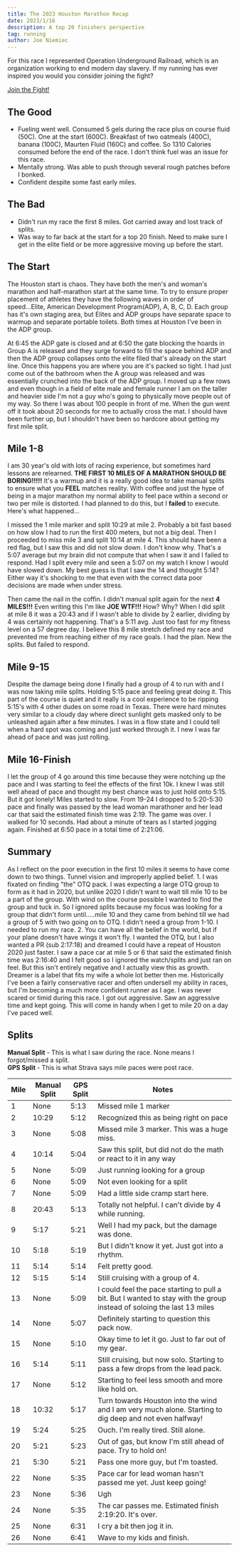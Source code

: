 ```yaml
---
title: The 2023 Houston Marathon Recap 
date: 2023/1/16
description: A top 20 finishers perspective
tag: running
author: Joe Niemiec
---
```

For this race I represented Operation Underground Railroad, which is an organization working to end modern day slavery. If my running has ever inspired you would you consider joining the fight?

<p className="flex justify-center">
<div className="font-bold text-xl"><a href="https://www.gofundme.com/f/elite-racing-benefitting-our?utm_campaign=p_cf+share-flow-1&utm_medium=copy_link&utm_source=customer"> Join the Fight!</a></div>
</p>

## The Good
- Fueling went well. Consumed 5 gels during the race plus on course fluid (50C). One at the start (600C). Breakfast of two oatmeals (400C), banana (100C), Maurten Fluid (160C) and coffee. So 1310 Calories consumed before the end of the race. I don't think fuel was an issue for this race.
- Mentally strong. Was able to push through several rough patches before I bonked.
- Confident despite some fast early miles.

## The Bad
- Didn't run my race the first 8 miles. Got carried away and lost track of splits. 
- Was way to far back at the start for a top 20 finish. Need to make sure I get in the elite field or be more aggressive moving up before the start.

## The Start
The Houston start is chaos. They have both the men's and woman's marathon and half-marathon start at the same time. To try to ensure proper placement of athletes they have the following waves in order of speed...Elite, American Development Program(ADP), A, B, C, D. Each group has it's own staging area, but Elites and ADP groups have separate space to warmup and separate portable toilets. Both times at Houston I've been in the ADP group.

At 6:45 the ADP gate is closed and at 6:50 the gate blocking the hoards in Group A is released and they surge forward to fill the space behind ADP and then the ADP group collapses onto the elite filed that's already on the start line. Once this happens you are where you are it's packed so tight. I had just come out of the bathroom when the A group was released and was essentially crunched into the back of the ADP group. I moved up a few rows and even though in a field of elite male and female runner I am on the taller and heavier side I'm not a guy who's going to physically move people out of my way. So there I was about 100 people in front of me. When the gun went off it took about 20 seconds for me to actually cross the mat. I should have been further up, but I shouldn't have been so hardcore about getting my first mile split.


## Mile 1-8
I am 30 year's old with lots of racing experience, but sometimes hard lessons are relearned. **THE FIRST 10 MILES OF A MARATHON SHOULD BE BORING!!!!!** It's a warmup and it is a really good idea to take manual splits to ensure what you **FEEL** matches reality. With coffee and just the hype of being in a major marathon my normal ability to feel pace within a second or two per mile is distorted. I had planned to do this, but I **failed** to execute. Here's what happened... 

I missed the 1 mile marker and split 10:29 at mile 2. Probably a bit fast based on how slow I had to run the first 400 meters, but not a big deal. Then I proceeded to miss mile 3 and split 10:14 at mile 4. This should have been a red flag, but I saw this and did not slow down. I don't know why. That's a 5:07 average but my brain did not compute that when I saw it and I failed to respond. Had I split every mile and seen a 5:07 on my watch I know I would have slowed down. My best guess is that I saw the 14 and thought 5:14? Either way it's shocking to me that even with the correct data poor decisions are made when under stress.

Then came the nail in the coffin. I didn't manual split again for the next **4 MILES!!!** Even writing this I'm like **JOE WTF!!!** How? Why? When I did split at mile 8 it was a 20:43 and if I wasn't able to divide by 2 earlier, dividing by 4 was certainly not happening. That's a 5:11 avg. Just too fast for my fitness level on a 57 degree day. I believe this 8 mile stretch defined my race and prevented me from reaching either of my race goals. I had the plan. New the splits. But failed to respond.

## Mile 9-15
Despite the damage being done I finally had a group of 4 to run with and I was now taking mile splits. Holding 5:15 pace and feeling great doing it. This part of the course is quiet and it really is a cool experience to be ripping 5:15's with 4 other dudes on some road in Texas. There were hard minutes very similar to a cloudy day where direct sunlight gets masked only to be unleashed again after a few minutes. I was in a flow state and I could tell when a hard spot was coming and just worked through it. I new I was far ahead of pace and was just rolling.

## Mile 16-Finish
I let the group of 4 go around this time because they were notching up the pace and I was starting to feel the effects of the first 10k. I knew I was still well ahead of pace and thought my best chance was to just hold onto 5:15. But it got lonely! Miles started to slow. From 19-24 I dropped to 5:20-5:30 pace and finally was passed by the lead woman marathoner and her lead car that said the estimated finish time was 2:19. The game was over. I walked for 10 seconds. Had about a minute of tears as I started jogging again. Finished at 6:50 pace in a total time of 2:21:06.

## Summary
As I reflect on the poor execution in the first 10 miles it seems to have come down to two things. Tunnel vision and improperly applied belief. 
    1. I was fixated on finding "the" OTQ pack. I was expecting a large OTQ group to form as it had in 2020, but unlike 2020 I didn't want to wait till mile 10 to be a part of the group. With wind on the course possible I wanted to find the group and tuck in. So I ignored splits because my focus was looking for a group that didn't form until.....mile 10 and they came from behind till we had a group of 5 with two going on to OTQ. I didn't need a group from 1-10. I needed to run my race.
    2. You can have all the belief in the world, but if your plane doesn't have wings it won't fly. I wanted the OTQ, but I also wanted a PR (sub 2:17:18) and dreamed I could have a repeat of Houston 2020 just faster. I saw a pace car at mile 5 or 6 that said the estimated finish time was 2:16:40 and I felt good so I ignored the watch/splits and just ran on feel. But this isn't entirely negative and I actually view this as growth. Dreamer is a label that fits my wife a whole lot better then me. Historically I've been a fairly conservative racer and often undersell my ability in races, but I'm becoming a much more confident runner as I age. I was never scared or timid during this race. I got out aggressive. Saw an aggressive time and kept going. This will come in handy when I get to mile 20 on a day I've paced well.

## Splits
**Manual Split** - This is what I saw during the race. None means I forgot/missed a split.<br />
**GPS Split** - This is what Strava says mile paces were post race.
<div className="overflow-x-auto">
<table className="min-w-full inline-block text-left">
  <thead className="border-b-2 border-green-500 uppercase bg-slate-100 dark:bg-slate-800">
  <tr>
    <th className="py-3 px-6">Mile </th>
    <th className="py-3 px-6">Manual Split</th>
    <th className="py-3 px-6">GPS Split</th>
    <th className="py-3 px-6">Notes</th>
  </tr>
  </thead>
  <tr className="bg-white border-b-2 border-green-500 dark:bg-slate-800">
    <td className="py-4 px-6">1</td>
    <td className="py-4 px-6">None</td>
    <td className="py-4 px-6">5:13</td>
    <td className="py-4 px-6">Missed mile 1 marker</td>
  </tr>
  <tr className="bg-white border-b-2 border-green-500 dark:bg-slate-800">
    <td className="py-4 px-6">2</td>
    <td className="py-4 px-6">10:29</td>
    <td className="py-4 px-6">5:12</td>
    <td className="py-4 px-6">Recognized this as being right on pace</td>
  </tr>
  <tr className="bg-white border-b-2 border-green-500 dark:bg-slate-800">
    <td className="py-4 px-6">3</td>
    <td className="py-4 px-6">None</td>
    <td className="py-4 px-6">5:08</td>
    <td className="py-4 px-6">Missed mile 3 marker. This was a huge miss.</td>
  </tr>
  <tr className="bg-white border-b-2 border-green-500 dark:bg-slate-800">
    <td className="py-4 px-6">4</td>
    <td className="py-4 px-6">10:14</td>
    <td className="py-4 px-6">5:04</td>
    <td className="py-4 px-6">Saw this split, but did not do the math or react to it in any way</td>
  </tr>
  <tr className="bg-white border-b-2 border-green-500 dark:bg-slate-800">
    <td className="py-4 px-6">5</td>
    <td className="py-4 px-6">None</td>
    <td className="py-4 px-6">5:09</td>
    <td className="py-4 px-6">Just running looking for a group</td>
  </tr>
  <tr className="bg-white border-b-2 border-green-500 dark:bg-slate-800">
    <td className="py-4 px-6">6</td>
    <td className="py-4 px-6">None</td>
    <td className="py-4 px-6">5:09</td>
    <td className="py-4 px-6">Not even looking for a split</td>
  </tr>
  <tr className="bg-white border-b-2 border-green-500 dark:bg-slate-800">
    <td className="py-4 px-6">7</td>
    <td className="py-4 px-6">None</td>
    <td className="py-4 px-6">5:09</td>
    <td className="py-4 px-6">Had a little side cramp start here.</td>
  </tr>
  <tr className="bg-white border-b-2 border-green-500 dark:bg-slate-800">
    <td className="py-4 px-6">8</td>
    <td className="py-4 px-6">20:43</td>
    <td className="py-4 px-6">5:13</td>
    <td className="py-4 px-6">Totally not helpful. I can't divide by 4 while running.</td>
  </tr>
  <tr className="bg-white border-b-2 border-green-500 dark:bg-slate-800">
    <td className="py-4 px-6">9</td>
    <td className="py-4 px-6">5:17</td>
    <td className="py-4 px-6">5:21</td>
    <td className="py-4 px-6">Well I had my pack, but the damage was done.</td>
  </tr>
  <tr className="bg-white border-b-2 border-green-500 dark:bg-slate-800">
    <td className="py-4 px-6">10</td>
    <td className="py-4 px-6">5:18</td>
    <td className="py-4 px-6">5:19</td>
    <td className="py-4 px-6">But I didn't know it yet. Just got into a rhythm.</td>
  </tr>
  <tr className="bg-white border-b-2 border-green-500 dark:bg-slate-800">
    <td className="py-4 px-6">11</td>
    <td className="py-4 px-6">5:14</td>
    <td className="py-4 px-6">5:14</td>
    <td className="py-4 px-6">Felt pretty good.</td>
  </tr>
  <tr className="bg-white border-b-2 border-green-500 dark:bg-slate-800">
    <td className="py-4 px-6">12</td>
    <td className="py-4 px-6">5:15</td>
    <td className="py-4 px-6">5:14</td>
    <td className="py-4 px-6">Still cruising with a group of 4.</td>
  </tr>
  <tr className="bg-white border-b-2 border-green-500 dark:bg-slate-800">
    <td className="py-4 px-6">13</td>
    <td className="py-4 px-6">None</td>
    <td className="py-4 px-6">5:09</td>
    <td className="py-4 px-6">I could feel the pace starting to pull a bit. But I wanted to stay with the group instead of soloing the last 13 miles</td>
  </tr>
  <tr className="bg-white border-b-2 border-green-500 dark:bg-slate-800">
    <td className="py-4 px-6">14</td>
    <td className="py-4 px-6">None</td>
    <td className="py-4 px-6">5:07</td>
    <td className="py-4 px-6">Definitely starting to question this pack now.</td>
  </tr>
  <tr className="bg-white border-b-2 border-green-500 dark:bg-slate-800">
    <td className="py-4 px-6">15</td>
    <td className="py-4 px-6">None</td>
    <td className="py-4 px-6">5:10</td>
    <td className="py-4 px-6">Okay time to let it go. Just to far out of my gear.</td>
  </tr>
  <tr className="bg-white border-b-2 border-green-500 dark:bg-slate-800">
    <td className="py-4 px-6">16</td>
    <td className="py-4 px-6">5:14</td>
    <td className="py-4 px-6">5:11</td>
    <td className="py-4 px-6">Still cruising, but now solo. Starting to pass a few drops from the lead pack.</td>
  </tr>
  <tr className="bg-white border-b-2 border-green-500 dark:bg-slate-800">
    <td className="py-4 px-6">17</td>
    <td className="py-4 px-6">None</td>
    <td className="py-4 px-6">5:12</td>
    <td className="py-4 px-6">Starting to feel less smooth and more like hold on.</td>
  </tr>
  <tr className="bg-white border-b-2 border-green-500 dark:bg-slate-800">
    <td className="py-4 px-6">18</td>
    <td className="py-4 px-6">10:32</td>
    <td className="py-4 px-6">5:17</td>
    <td className="py-4 px-6">Turn towards Houston into the wind and I am very much alone. Starting to dig deep and not even halfway!</td>
  </tr>
  <tr className="bg-white border-b-2 border-green-500 dark:bg-slate-800">
    <td className="py-4 px-6">19</td>
    <td className="py-4 px-6">5:24</td>
    <td className="py-4 px-6">5:25</td>
    <td className="py-4 px-6">Ouch. I'm really tired. Still alone.</td>
  </tr>
  <tr className="bg-white border-b-2 border-green-500 dark:bg-slate-800">
    <td className="py-4 px-6">20</td>
    <td className="py-4 px-6">5:21</td>
    <td className="py-4 px-6">5:23</td>
    <td className="py-4 px-6">Out of gas, but know I'm still ahead of pace. Try to hold on!</td>
  </tr>
  <tr className="bg-white border-b-2 border-green-500 dark:bg-slate-800">
    <td className="py-4 px-6">21</td>
    <td className="py-4 px-6">5:30</td>
    <td className="py-4 px-6">5:21</td>
    <td className="py-4 px-6">Pass one more guy, but I'm toasted.</td>
  </tr>
  <tr className="bg-white border-b-2 border-green-500 dark:bg-slate-800">
    <td className="py-4 px-6">22</td>
    <td className="py-4 px-6">None</td>
    <td className="py-4 px-6">5:35</td>
    <td className="py-4 px-6">Pace car for lead woman hasn't passed me yet. Just keep going!</td>
  </tr>
  <tr className="bg-white border-b-2 border-green-500 dark:bg-slate-800">
    <td className="py-4 px-6">23</td>
    <td className="py-4 px-6">None</td>
    <td className="py-4 px-6">5:36</td>
    <td className="py-4 px-6">Ugh</td>
  </tr>
  <tr className="bg-white border-b-2 border-green-500 dark:bg-slate-800">
    <td className="py-4 px-6">24</td>
    <td className="py-4 px-6">None</td>
    <td className="py-4 px-6">5:35</td>
    <td className="py-4 px-6">The car passes me. Estimated finish 2:19:20. It's over.</td>
  </tr>
  <tr className="bg-white border-b-2 border-green-500 dark:bg-slate-800">
    <td className="py-4 px-6">25</td>
    <td className="py-4 px-6">None</td>
    <td className="py-4 px-6">6:31</td>
    <td className="py-4 px-6">I cry a bit then jog it in.</td>
  </tr>
  <tr className="bg-white border-b-2 border-green-500 dark:bg-slate-800">
    <td className="py-4 px-6">26</td>
    <td className="py-4 px-6">None</td>
    <td className="py-4 px-6">6:41</td>
    <td className="py-4 px-6">Wave to my kids and finish.</td>
  </tr>
</table>
</div>